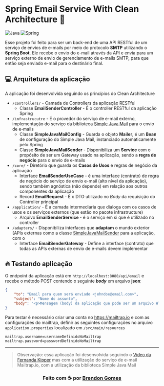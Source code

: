 # Spring Email Service With Clean Architecture 📩

![Java](https://img.shields.io/badge/java-%23ED8B00.svg?style=for-the-badge&logo=openjdk&logoColor=white)
![Spring](https://img.shields.io/badge/spring-%236DB33F.svg?style=for-the-badge&logo=spring&logoColor=white)

Esse projeto foi feito para ser um back-end de uma API RESTful de um serviço de envios de e-mails por meio do protocolo **SMTP** utilizando o **Spring Boot**.
Ele recebe o envio do e-mail através da API e envia para um serviço externo de envio de gerenciamento de e-mails SMTP, para que então seja enviado e-mail para o destinário final.

## 💻 Arquitetura da aplicação

A aplicação foi desenvolvida seguindo os princípios do Clean Architecture

- `/controllers/` - Camada de Controllers da aplicação RESTful
  - Classe **EmailSenderController** - É o controller RESTful da aplicação Spring
- `/infrastrucutre` - É o provedor do serviço de e-mail externo, implementação do serviço da biblioteca [Simple Java Mail](https://www.simplejavamail.org/) para o envio de e-mails
    - Classe **SimpleJavaMailConfig** - Guarda o objeto **Mailer**, é um **Bean** de configuração do Simple Java Mail, instanciado automaticamente pelo Spring
    - Classe **SimpleJavaMailSender** - Disponibiliza um **Service** com o propósito de ser um Gateway usado na aplicação, sendo a **regra de negócio** para o envio de e-mails
- `/core/` - Diretório que guarda os **Casos de Usos** e regras de negócio da aplicação
  - Interface **EmailSenderUseCase** - é uma interface (contrato) de regra de negócio do serviço de envio e-mail (alto nível da aplicação), sendo também agnóstica (não depende) em relação aos outros componentes da aplicação
  - Record **EmailRequest** - É o DTO utilizado no _Body_ da requisição do Controller principal
- `/application/` - É a camada intermediaria que dialoga com os casos de usos e os serviços externos (que estão no pacote infrastructure)
  - Arquivo **EmailSenderService** - é o serviço em si que é utilizado no controller
- `/adapters/` - Disponibiliza interfaces que **adaptam** o mundo exterior (APIs externas como a classe [SimpleJavaMailSender](src/main/java/com/brendongomes/emailservice/infrastructure/simplejavamail/SimpleJavaMailSender.java) para a aplicação, com o 
  - Interface **EmailSenderGateway** - Define a interface (contrato) que todas as APIs externas de envio de e-mails devem implementar

## 🔥 Testando aplicação

O endpoint da aplicação está em `http://localhost:8080/api/email` e recebe o método POST contendo o seguinte **_body_** em arquivo **json**:

```json
{
	"to": "Email para quem será enviado <johndoe@email.com>",
	"subject": "Nome do assunto",
	"body": "<p>Mensagem (body) da aplicação que pode ser um arquivo HTML</p>"
}
```

Para testar é necessário criar uma conta no <https://mailtrap.io> e com as configurações do mailtrap, definir as seguintes configurações no arquivo `application.properties` localizado em `/src/main/resources`

```properties
mailtrap.username=usernameDefinidoNoMailtrap
mailtrap.password=passwordDefinidoNoMailtrap
```

---

> Observação: essa aplicação foi desenvolvida seguindo o [Vídeo da Fernanda Kipper](https://www.youtube.com/watch?v=eFgeO9M9lLw&t=462s&ab_channel=FernandaKipper%7CDev) mas com a utilização do serviço de e-mail Mailtrap.io, com a utilização da biblioteca Simple Java Mail

<h3 align="center">
    Feito com ☕ por <a href="https://github.com/Brendon3578"> Brendon Gomes</a>
</h3>
